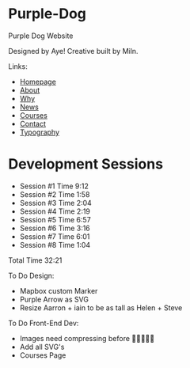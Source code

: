 # Purple-Dog

Purple Dog Website

Designed by Aye! Creative built by Miln. 

Links: 

* [Homepage](https://purpledog.herokuapp.com/index.php)
* [About](https://purpledog.herokuapp.com/about.php) 
* [Why](https://purpledog.herokuapp.com/why.php)
* [News](https://purpledog.herokuapp.com/news.php)
* [Courses](https://purpledog.herokuapp.com/courses.php)
* [Contact](https://purpledog.herokuapp.com/contact.php)
* [Typography](https://purpledog.herokuapp.com/typography.php)

# Development Sessions

* Session #1 Time 9:12
* Session #2 Time 1:58
* Session #3 Time 2:04
* Session #4 Time 2:19
* Session #5 Time 6:57
* Session #6 Time 3:16
* Session #7 Time 6:01
* Session #8 Time 1:04

Total Time 32:21

To Do Design: 

* Mapbox custom Marker
* Purple Arrow as SVG
* Resize Aarron + iain to be as tall as Helen + Steve

To Do Front-End Dev: 

* Images need compressing before 🚀🚀🚀🚀🚀
* Add all SVG's
* Courses Page 





